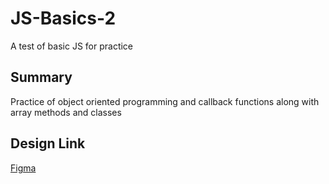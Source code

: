 # JS-Basics-2
A test of basic JS for practice

## Summary
Practice of object oriented programming and callback functions along with array methods and classes

## Design Link
[Figma](https://www.figma.com/file/wYBOsuJnpFq8UB7yVvowvL/Untitled?node-id=0%3A1)
